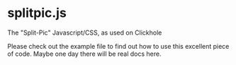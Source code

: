 # splitpic.js
The "Split-Pic" Javascript/CSS, as used on Clickhole

Please check out the example file to find out how to use this excellent piece of code. Maybe one day there will be real docs here.